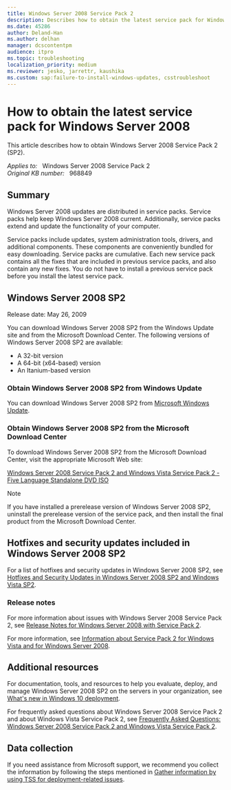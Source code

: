 ```yaml
---
title: Windows Server 2008 Service Pack 2
description: Describes how to obtain the latest service pack for Windows Server 2008.
ms.date: 45286
author: Deland-Han
ms.author: delhan
manager: dcscontentpm
audience: itpro
ms.topic: troubleshooting
localization_priority: medium
ms.reviewer: jesko, jarrettr, kaushika
ms.custom: sap:failure-to-install-windows-updates, csstroubleshoot
---
```

# How to obtain the latest service pack for Windows Server 2008

This article describes how to obtain Windows Server 2008 Service Pack 2 (SP2).

_Applies to:_ &nbsp; Windows Server 2008 Service Pack 2  
_Original KB number:_ &nbsp; 968849

## Summary

Windows Server 2008 updates are distributed in service packs. Service packs help keep Windows Server 2008 current. Additionally, service packs extend and update the functionality of your computer.

Service packs include updates, system administration tools, drivers, and additional components. These components are conveniently bundled for easy downloading. Service packs are cumulative. Each new service pack contains all the fixes that are included in previous service packs, and also contain any new fixes. You do not have to install a previous service pack before you install the latest service pack.

## Windows Server 2008 SP2

Release date: May 26, 2009

You can download Windows Server 2008 SP2 from the Windows Update site and from the Microsoft Download Center. The following versions of Windows Server 2008 SP2 are available:

- A 32-bit version
- A 64-bit (x64-based) version
- An Itanium-based version

### Obtain Windows Server 2008 SP2 from Windows Update

You can download Windows Server 2008 SP2 from [Microsoft Windows Update](https://support.microsoft.com//help/12373/windows-update-faq).

### Obtain Windows Server 2008 SP2 from the Microsoft Download Center

To download Windows Server 2008 SP2 from the Microsoft Download Center, visit the appropriate Microsoft Web site:

[Windows Server 2008 Service Pack 2 and Windows Vista Service Pack 2 - Five Language Standalone DVD ISO](https://www.microsoft.com/download/details.aspx?id=24212)

> [!NOTE]
> If you have installed a prerelease version of Windows Server 2008 SP2, uninstall the prerelease version of the service pack, and then install the final product from the Microsoft Download Center.

## Hotfixes and security updates included in Windows Server 2008 SP2

For a list of hotfixes and security updates in Windows Server 2008 SP2, see [Hotfixes and Security Updates in Windows Server 2008 SP2 and Windows Vista SP2](/previous-versions/windows/it-pro/windows-server-2008-R2-and-2008/dd335033(v=ws.10)).

### Release notes

For more information about issues with Windows Server 2008 Service Pack 2, see [Release Notes for Windows Server 2008 with Service Pack 2](/previous-versions/windows/it-pro/windows-server-2008-R2-and-2008/dd540765(v=ws.10)).

For more information, see [Information about Service Pack 2 for Windows Vista and for Windows Server 2008](https://support.microsoft.com/help/948465).

## Additional resources

For documentation, tools, and resources to help you evaluate, deploy, and manage Windows Server 2008 SP2 on the servers in your organization, see [What's new in Windows 10 deployment](/windows/deployment/deploy-whats-new).

For frequently asked questions about Windows Server 2008 Service Pack 2 and about Windows Vista Service Pack 2, see [Frequently Asked Questions: Windows Server 2008 Service Pack 2 and Windows Vista Service Pack 2](/previous-versions/windows/it-pro/windows-server-2008-R2-and-2008/dd335038(v=ws.10)).

## Data collection

If you need assistance from Microsoft support, we recommend you collect the information by following the steps mentioned in [Gather information by using TSS for deployment-related issues](../../windows-client/windows-troubleshooters/gather-information-using-tss-deployment.md).
